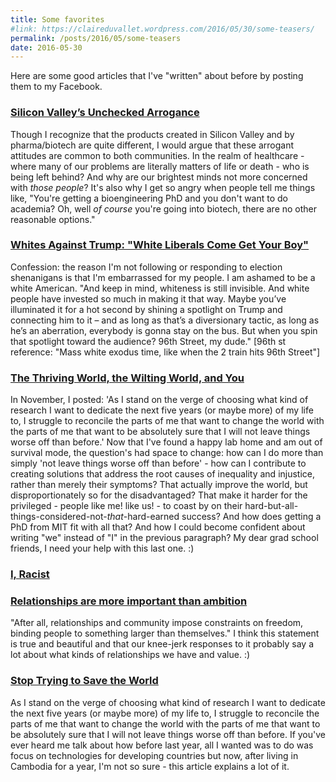 ```yaml
---
title: Some favorites
#link: https://claireduvallet.wordpress.com/2016/05/30/some-teasers/
permalink: /posts/2016/05/some-teasers
date: 2016-05-30
---
```



Here are some good articles that I've "written" about before by posting them to my Facebook.

### [Silicon Valley’s Unchecked Arrogance](https://medium.com/the-development-set/silicon-valley-s-unchecked-arrogance-d86cbb8db52#.dtiau52ba)

Though I recognize that the products created in Silicon Valley and by pharma/biotech are quite different, I would argue that these arrogant attitudes are common to both communities. In the realm of healthcare - where many of our problems are literally matters of life or death - who is being left behind? And why are our brightest minds not more concerned with _those people_? It's also why I get so angry when people tell me things like, "You're getting a bioengineering PhD and you don't want to do academia? Oh, well _of course_ you're going into biotech, there are no other reasonable options."

### [Whites Against Trump: "White Liberals Come Get Your Boy"](http://www.salon.com/2015/12/15/whites_against_trump_kamau_bell_tells_white_people_yes_even_you_good_liberals_to_come_get_your_boy/)

Confession: the reason I'm not following or responding to election shenanigans is that I'm embarrassed for my people. I am ashamed to be a white American. "And keep in mind, whiteness is still invisible. And white people have invested so much in making it that way. Maybe you’ve illuminated it for a hot second by shining a spotlight on Trump and connecting him to it – and as long as that’s a diversionary tactic, as long as he’s an aberration, everybody is gonna stay on the bus. But when you spin that spotlight toward the audience? 96th Street, my dude." [96th st reference: "Mass white exodus time, like when the 2 train hits 96th Street"]

### [The Thriving World, the Wilting World, and You](https://medium.com/@AnandWrites/the-thriving-world-the-wilting-world-and-you-209ffc24ab90#.79jr4prr0)

In November, I posted: 'As I stand on the verge of choosing what kind of research I want to dedicate the next five years (or maybe more) of my life to, I struggle to reconcile the parts of me that want to change the world with the parts of me that want to be absolutely sure that I will not leave things worse off than before.' Now that I've found a happy lab home and am out of survival mode, the question's had space to change: how can I do more than simply 'not leave things worse off than before' - how can I contribute to creating solutions that address the root causes of inequality and injustice, rather than merely their symptoms? That actually improve the world, but disproportionately so for the disadvantaged? That make it harder for the privileged - people like me! like us! - to coast by on their hard-but-all-things-considered-not-_that_-hard-earned success? And how does getting a PhD from MIT fit with all that? And how I could become confident about writing "we" instead of "I" in the previous paragraph? My dear grad school friends, I need your help with this last one. :)

### [I, Racist](http://www.huffingtonpost.com/john-metta/i-racist_b_7770652.html)

### [Relationships are more important than ambition](http://www.theatlantic.com/health/archive/2013/04/relationships-are-more-important-than-ambition/275025/)

"After all, relationships and community impose constraints on freedom, binding people to something larger than themselves." I think this statement is true and beautiful and that our knee-jerk responses to it probably say a lot about what kinds of relationships we have and value. :)

### [Stop Trying to Save the World](https://newrepublic.com/article/120178/problem-international-development-and-plan-fix-it)

As I stand on the verge of choosing what kind of research I want to dedicate the next five years (or maybe more) of my life to, I struggle to reconcile the parts of me that want to change the world with the parts of me that want to be absolutely sure that I will not leave things worse off than before. If you've ever heard me talk about how before last year, all I wanted was to do was focus on technologies for developing countries but now, after living in Cambodia for a year, I'm not so sure - this article explains a lot of it.

